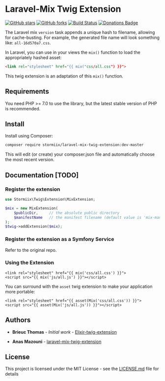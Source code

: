 Laravel-Mix Twig Extension
=============================

[![GitHub stars](https://img.shields.io/github/stars/Stormiix/laravel-mix-twig-extension.svg)](https://github.com/Stormiix/laravel-mix-twig-extension/stargazers)
[![GitHub forks](https://img.shields.io/github/forks/Stormiix/laravel-mix-twig-extension.svg?style=flat)](https://github.com/Stormiix/laravel-mix-twig-extension/network)
[![Build Status](https://img.shields.io/travis/Stormiix/laravel-mix-twig-extension/master.svg?style=flat-square)](https://travis-ci.org/Stormiix/laravel-mix-twig-extension)
[![Donations Badge](https://stormix.co/donate/images/badge.svg)](https://stormix.co/donate/)

The Laravel mix `version` task appends a unique hash to filename,
allowing for cache-busting.
For example, the generated file name will look something like:
`all-16d570a7.css`.

In Laravel, you can use in your views the `mix()` function to load
the appropriately hashed asset:

``` html
<link rel="stylesheet" href="{{ mix("css/all.css") }}">
```

This twig extension is an adaptation of this `mix()` function.

## Requirements

You need PHP >= 7.0 to use the library, but the latest stable version
of PHP is recommended.

## Install

Install using Composer:

``` bash
composer require stormiix/laravel-mix-twig-extension:dev-master
```

This will edit (or create) your composer.json file and automatically
choose the most recent version.

## Documentation [TODO]

### Register the extension

``` php
use Stormiix\Twig\Extension\MixExtension;

$mix = new MixExtension(
    $publicDir,     // the absolute public directory
    $manifestName   // the manifest filename (default value is 'mix-manifest.json')
);
$twig->addExtension($mix);
```

### Register the extension as a Symfony Service

Refer to the original repo.

### Using the Extension

``` twig
<link rel="stylesheet" href="{{ mix('css/all.css') }}">
<script src="{{ mix('js/all.js') }}"></script>
```

You can surround with the `asset` twig extension to make your
application more portable:

``` twig
<link rel="stylesheet" href="{{ asset(Mix('css/all.css')) }}">
<script src="{{ asset(Mix('js/all.js')) }}"></script>
```

## Authors

* **Brieuc Thomas** - *Initial work* - [Elixir-twig-extension](https://github.com/brieucthomas/elixir-twig-extension)

* **Anas Mazouni** - [laravel-mix-twig-extension](https://github.com/Stormiix/laravel-mix-twig-extension)

## License

This project is licensed under the MIT License - see the [LICENSE.md](LICENSE.md) file for details
